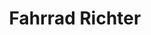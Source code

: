 ---
title: "Fahrrad Richter"
url: /bergen-auf-ruegen/fahrrad-richter-koenigsstrasse/
shop: Fahrrad
---